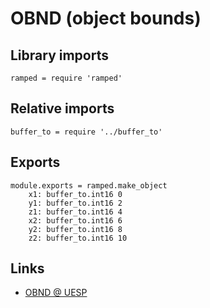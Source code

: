 # OBND (object bounds)

## Library imports

	ramped = require 'ramped'


## Relative imports

	buffer_to = require '../buffer_to'


## Exports

	module.exports = ramped.make_object
		x1: buffer_to.int16 0
		y1: buffer_to.int16 2
		z1: buffer_to.int16 4
		x2: buffer_to.int16 6
		y2: buffer_to.int16 8
		z2: buffer_to.int16 10


## Links

- [OBND @ UESP](http://www.uesp.net/wiki/Tes5Mod:Mod_File_Format/OBND_Field)
